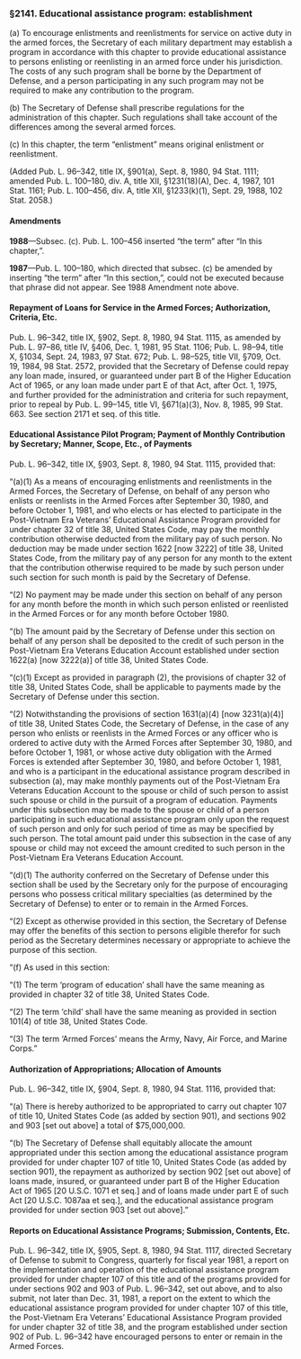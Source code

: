 ### §2141. Educational assistance program: establishment ###

(a) To encourage enlistments and reenlistments for service on active duty in the armed forces, the Secretary of each military department may establish a program in accordance with this chapter to provide educational assistance to persons enlisting or reenlisting in an armed force under his jurisdiction. The costs of any such program shall be borne by the Department of Defense, and a person participating in any such program may not be required to make any contribution to the program.

(b) The Secretary of Defense shall prescribe regulations for the administration of this chapter. Such regulations shall take account of the differences among the several armed forces.

(c) In this chapter, the term “enlistment” means original enlistment or reenlistment.

(Added Pub. L. 96–342, title IX, §901(a), Sept. 8, 1980, 94 Stat. 1111; amended Pub. L. 100–180, div. A, title XII, §1231(18)(A), Dec. 4, 1987, 101 Stat. 1161; Pub. L. 100–456, div. A, title XII, §1233(k)(1), Sept. 29, 1988, 102 Stat. 2058.)

#### Amendments ####

**1988**—Subsec. (c). Pub. L. 100–456 inserted “the term” after “In this chapter,”.

**1987**—Pub. L. 100–180, which directed that subsec. (c) be amended by inserting “the term” after “In this section,”, could not be executed because that phrase did not appear. See 1988 Amendment note above.

#### Repayment of Loans for Service in the Armed Forces; Authorization, Criteria, Etc. ####

Pub. L. 96–342, title IX, §902, Sept. 8, 1980, 94 Stat. 1115, as amended by Pub. L. 97–86, title IV, §406, Dec. 1, 1981, 95 Stat. 1106; Pub. L. 98–94, title X, §1034, Sept. 24, 1983, 97 Stat. 672; Pub. L. 98–525, title VII, §709, Oct. 19, 1984, 98 Stat. 2572, provided that the Secretary of Defense could repay any loan made, insured, or guaranteed under part B of the Higher Education Act of 1965, or any loan made under part E of that Act, after Oct. 1, 1975, and further provided for the administration and criteria for such repayment, prior to repeal by Pub. L. 99–145, title VI, §671(a)(3), Nov. 8, 1985, 99 Stat. 663. See section 2171 et seq. of this title.

#### Educational Assistance Pilot Program; Payment of Monthly Contribution by Secretary; Manner, Scope, Etc., of Payments ####

Pub. L. 96–342, title IX, §903, Sept. 8, 1980, 94 Stat. 1115, provided that:

“(a)(1) As a means of encouraging enlistments and reenlistments in the Armed Forces, the Secretary of Defense, on behalf of any person who enlists or reenlists in the Armed Forces after September 30, 1980, and before October 1, 1981, and who elects or has elected to participate in the Post-Vietnam Era Veterans’ Educational Assistance Program provided for under chapter 32 of title 38, United States Code, may pay the monthly contribution otherwise deducted from the military pay of such person. No deduction may be made under section 1622 [now 3222] of title 38, United States Code, from the military pay of any person for any month to the extent that the contribution otherwise required to be made by such person under such section for such month is paid by the Secretary of Defense.

“(2) No payment may be made under this section on behalf of any person for any month before the month in which such person enlisted or reenlisted in the Armed Forces or for any month before October 1980.

“(b) The amount paid by the Secretary of Defense under this section on behalf of any person shall be deposited to the credit of such person in the Post-Vietnam Era Veterans Education Account established under section 1622(a) [now 3222(a)] of title 38, United States Code.

“(c)(1) Except as provided in paragraph (2), the provisions of chapter 32 of title 38, United States Code, shall be applicable to payments made by the Secretary of Defense under this section.

“(2) Notwithstanding the provisions of section 1631(a)(4) [now 3231(a)(4)] of title 38, United States Code, the Secretary of Defense, in the case of any person who enlists or reenlists in the Armed Forces or any officer who is ordered to active duty with the Armed Forces after September 30, 1980, and before October 1, 1981, or whose active duty obligation with the Armed Forces is extended after September 30, 1980, and before October 1, 1981, and who is a participant in the educational assistance program described in subsection (a), may make monthly payments out of the Post-Vietnam Era Veterans Education Account to the spouse or child of such person to assist such spouse or child in the pursuit of a program of education. Payments under this subsection may be made to the spouse or child of a person participating in such educational assistance program only upon the request of such person and only for such period of time as may be specified by such person. The total amount paid under this subsection in the case of any spouse or child may not exceed the amount credited to such person in the Post-Vietnam Era Veterans Education Account.

“(d)(1) The authority conferred on the Secretary of Defense under this section shall be used by the Secretary only for the purpose of encouraging persons who possess critical military specialties (as determined by the Secretary of Defense) to enter or to remain in the Armed Forces.

“(2) Except as otherwise provided in this section, the Secretary of Defense may offer the benefits of this section to persons eligible therefor for such period as the Secretary determines necessary or appropriate to achieve the purpose of this section.

“(f) As used in this section:

“(1) The term ‘program of education’ shall have the same meaning as provided in chapter 32 of title 38, United States Code.

“(2) The term ‘child’ shall have the same meaning as provided in section 101(4) of title 38, United States Code.

“(3) The term ‘Armed Forces’ means the Army, Navy, Air Force, and Marine Corps.”

#### Authorization of Appropriations; Allocation of Amounts ####

Pub. L. 96–342, title IX, §904, Sept. 8, 1980, 94 Stat. 1116, provided that:

“(a) There is hereby authorized to be appropriated to carry out chapter 107 of title 10, United States Code (as added by section 901), and sections 902 and 903 [set out above] a total of $75,000,000.

“(b) The Secretary of Defense shall equitably allocate the amount appropriated under this section among the educational assistance program provided for under chapter 107 of title 10, United States Code (as added by section 901), the repayment as authorized by section 902 [set out above] of loans made, insured, or guaranteed under part B of the Higher Education Act of 1965 [20 U.S.C. 1071 et seq.] and of loans made under part E of such Act [20 U.S.C. 1087aa et seq.], and the educational assistance program provided for under section 903 [set out above].”

#### Reports on Educational Assistance Programs; Submission, Contents, Etc. ####

Pub. L. 96–342, title IX, §905, Sept. 8, 1980, 94 Stat. 1117, directed Secretary of Defense to submit to Congress, quarterly for fiscal year 1981, a report on the implementation and operation of the educational assistance program provided for under chapter 107 of this title and of the programs provided for under sections 902 and 903 of Pub. L. 96–342, set out above, and to also submit, not later than Dec. 31, 1981, a report on the extent to which the educational assistance program provided for under chapter 107 of this title, the Post-Vietnam Era Veterans’ Educational Assistance Program provided for under chapter 32 of title 38, and the program established under section 902 of Pub. L. 96–342 have encouraged persons to enter or remain in the Armed Forces.